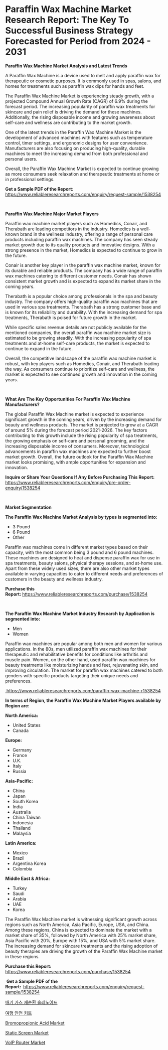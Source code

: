 <p><h1>Paraffin Wax Machine Market Research Report: The Key To Successful Business Strategy Forecasted for Period from 2024 - 2031</h1></p><p><strong>Paraffin Wax Machine Market Analysis and Latest Trends</strong></p>
<p><p>A Paraffin Wax Machine is a device used to melt and apply paraffin wax for therapeutic or cosmetic purposes. It is commonly used in spas, salons, and homes for treatments such as paraffin wax dips for hands and feet.</p><p>The Paraffin Wax Machine Market is experiencing steady growth, with a projected Compound Annual Growth Rate (CAGR) of 6.9% during the forecast period. The increasing popularity of paraffin wax treatments for skincare and pain relief is driving the demand for these machines. Additionally, the rising disposable income and growing awareness about self-care and wellness are contributing to the market growth.</p><p>One of the latest trends in the Paraffin Wax Machine Market is the development of advanced machines with features such as temperature control, timer settings, and ergonomic designs for user convenience. Manufacturers are also focusing on producing high-quality, durable machines to meet the increasing demand from both professional and personal users.</p><p>Overall, the Paraffin Wax Machine Market is expected to continue growing as more consumers seek relaxation and therapeutic treatments at home or in professional settings.</p></p>
<p><strong>Get a Sample PDF of the Report:&nbsp;</strong> <a href="https://www.reliableresearchreports.com/enquiry/request-sample/1538254">https://www.reliableresearchreports.com/enquiry/request-sample/1538254</a></p>
<p>&nbsp;</p>
<p><strong>Paraffin Wax Machine Major Market Players</strong></p>
<p><p>Paraffin wax machine market players such as Homedics, Conair, and Therabath are leading competitors in the industry. Homedics is a well-known brand in the wellness industry, offering a range of personal care products including paraffin wax machines. The company has seen steady market growth due to its quality products and innovative designs. With a strong presence in the market, Homedics is expected to continue to grow in the future.</p><p>Conair is another key player in the paraffin wax machine market, known for its durable and reliable products. The company has a wide range of paraffin wax machines catering to different customer needs. Conair has shown consistent market growth and is expected to expand its market share in the coming years.</p><p>Therabath is a popular choice among professionals in the spa and beauty industry. The company offers high-quality paraffin wax machines that are used in various spa treatments. Therabath has a strong customer base and is known for its reliability and durability. With the increasing demand for spa treatments, Therabath is poised for future growth in the market.</p><p>While specific sales revenue details are not publicly available for the mentioned companies, the overall paraffin wax machine market size is estimated to be growing steadily. With the increasing popularity of spa treatments and at-home self-care products, the market is expected to continue to expand in the future.</p><p>Overall, the competitive landscape of the paraffin wax machine market is robust, with key players such as Homedics, Conair, and Therabath leading the way. As consumers continue to prioritize self-care and wellness, the market is expected to see continued growth and innovation in the coming years.</p></p>
<p>&nbsp;</p>
<p><strong>What Are The Key Opportunities For Paraffin Wax Machine Manufacturers?</strong></p>
<p><p>The global Paraffin Wax Machine market is expected to experience significant growth in the coming years, driven by the increasing demand for beauty and wellness products. The market is projected to grow at a CAGR of around 5% during the forecast period 2021-2026. The key factors contributing to this growth include the rising popularity of spa treatments, the growing emphasis on self-care and personal grooming, and the increasing disposable income of consumers. Moreover, technological advancements in paraffin wax machines are expected to further boost market growth. Overall, the future outlook for the Paraffin Wax Machine market looks promising, with ample opportunities for expansion and innovation.</p></p>
<p><strong>Inquire or Share Your Questions If Any Before Purchasing This Report:</strong> <a href="https://www.reliableresearchreports.com/enquiry/pre-order-enquiry/1538254">https://www.reliableresearchreports.com/enquiry/pre-order-enquiry/1538254</a></p>
<p>&nbsp;</p>
<p><strong>Market Segmentation</strong></p>
<p><strong>The Paraffin Wax Machine Market Analysis by types is segmented into:</strong></p>
<p><ul><li>3 Pound</li><li>6 Pound</li><li>Other</li></ul></p>
<p><p>Paraffin wax machines come in different market types based on their capacity, with the most common being 3 pound and 6 pound machines. These machines are designed to heat and dispense paraffin wax for use in spa treatments, beauty salons, physical therapy sessions, and at-home use. Apart from these widely used sizes, there are also other market types available in varying capacities to cater to different needs and preferences of customers in the beauty and wellness industry.</p></p>
<p><strong>Purchase this Report:&nbsp;</strong><a href="https://www.reliableresearchreports.com/purchase/1538254">https://www.reliableresearchreports.com/purchase/1538254</a></p>
<p>&nbsp;</p>
<p><strong>The Paraffin Wax Machine Market Industry Research by Application is segmented into:</strong></p>
<p><ul><li>Men</li><li>Women</li></ul></p>
<p><p>Paraffin wax machines are popular among both men and women for various applications. In the 80s, men utilized paraffin wax machines for their therapeutic and rehabilitative benefits for conditions like arthritis and muscle pain. Women, on the other hand, used paraffin wax machines for beauty treatments like moisturizing hands and feet, rejuvenating skin, and improving circulation. The market for paraffin wax machines catered to both genders with specific products targeting their unique needs and preferences.</p></p>
<p><a href="https://www.reliableresearchreports.com/paraffin-wax-machine-r1538254">&nbsp;https://www.reliableresearchreports.com/paraffin-wax-machine-r1538254</a></p>
<p><strong>In terms of Region, the Paraffin Wax Machine Market Players available by Region are:</strong></p>
<p>
    <p> <strong> North America: </strong>
        <ul>
            <li>United States</li>
            <li>Canada</li>
        </ul>
        </p> 
    <p> <strong> Europe: </strong>
        <ul>
            <li>Germany</li>
            <li>France</li>
            <li>U.K.</li>
            <li>Italy</li>
            <li>Russia</li>
        </ul>
        </p> 
    <p> <strong> Asia-Pacific: </strong>
        <ul>
            <li>China</li>
            <li>Japan</li>
            <li>South Korea</li>
            <li>India</li>
            <li>Australia</li>
            <li>China Taiwan</li>
            <li>Indonesia</li>
            <li>Thailand</li>
            <li>Malaysia</li>
        </ul>
        </p> 
    <p> <strong> Latin America: </strong>
        <ul>
            <li>Mexico</li>
            <li>Brazil</li>
            <li>Argentina Korea</li>
            <li>Colombia</li>
        </ul>
        </p> 
    <p> <strong> Middle East & Africa: </strong>
        <ul>
            <li>Turkey</li>
            <li>Saudi</li>
            <li>Arabia</li>
            <li>UAE</li>
            <li>Korea</li>
        </ul>
    </p>
    </p>
<p><p>The Paraffin Wax Machine market is witnessing significant growth across regions such as North America, Asia Pacific, Europe, USA, and China. Among these regions, China is expected to dominate the market with a market share of 35%, followed by North America with 25% market share, Asia Pacific with 20%, Europe with 15%, and USA with 5% market share. The increasing demand for skincare treatments and the rising adoption of beauty therapies are driving the growth of the Paraffin Wax Machine market in these regions.</p></p>
<p><strong>Purchase this Report: </strong><a href="https://www.reliableresearchreports.com/purchase/1538254">https://www.reliableresearchreports.com/purchase/1538254</a></p>
<p>&nbsp;<strong>Get a Sample PDF of the Report:&nbsp;&nbsp;</strong><a href="https://www.reliableresearchreports.com/enquiry/request-sample/1538254">https://www.reliableresearchreports.com/enquiry/request-sample/1538254</a></p>
<p><strong></strong></p>
<p><p><a href="https://medium.com/@lowellleke20231/%ED%92%8D%EC%A0%84%EA%B8%B0-%ED%9A%8C%EB%A1%9C-%EC%A0%84%EC%84%A0-%EC%A2%8C%EC%84%9D-%EC%8B%9C%EC%9E%A5-%ED%8A%B8%EB%A0%8C%EB%93%9C-%EC%98%88%EC%B8%A1-%EB%B0%8F-%EA%B2%BD%EC%9F%81-%EB%B6%84%EC%84%9D-2031%EB%85%84%EA%B9%8C%EC%A7%80-467b78e66799">배기 가스 재순환 솔레노이드</a></p><p><a href="https://medium.com/@hilmi-2a/%EC%97%AC%ED%96%89-%EC%95%88%EC%A0%84-%ED%82%A4%ED%8A%B8-%EC%8B%9C%EC%9E%A5-%EB%B6%84%EC%84%9D-%EA%B8%80%EB%A1%9C%EB%B2%8C-%EC%82%B0%EC%97%85-%EC%A0%84%EB%A7%9D%EA%B3%BC-%EC%98%88%EC%B8%A1-2024%EB%85%84%EB%B6%80%ED%84%B0-2031%EB%85%84%EA%B9%8C%EC%A7%80-836b60d6359f">여행 안전 키트</a></p><p><a href="https://issuu.com/reportprime-2/docs/bromopropionic-acid-market-size-2030.pptx">Bromopropionic Acid Market</a></p><p><a href="https://github.com/cecuraprangm/Market-Research-Report-List-2/blob/main/static-screen-market.md">Static Screen Market</a></p><p><a href="https://www.linkedin.com/pulse/voip-router-market-insights-cagr-trends-growth-strategies-insightra-t0faf?trackingId=zRpMHsEdQKdDuwaVpeopWA%3D%3D">VoIP Router Market</a></p></p>